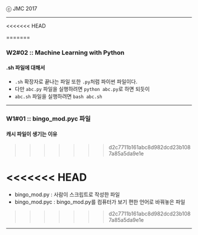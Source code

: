
ⓒ JMC 2017

---

<<<<<<< HEAD

=======
### W2#02 :: Machine Learning with Python

#### .sh 파일에 대해서

+ `.sh` 확장자로 끝나는 파일 또한 `.py`처럼 파이썬 파일이다.
+ 다만 `abc.py` 파일을 실행하려면 `python abc.py`로 하면 되듯이
+ `abc.sh` 파일을 실행하려면 `bash abc.sh`

---

### W1#01 :: bingo_mod.pyc 파일

#### 캐시 파일이 생기는 이유
>>>>>>> d2c7711b161abc8d982dcd23b1087a85a5da9e1e



<<<<<<< HEAD
=======
+ bingo_mod.py : 사람이 스크립트로 작성한 파일
+ bingo_mod.pyc : bingo_mod.py를 컴퓨터가 보기 편한 언어로 바꿔놓은 파일
>>>>>>> d2c7711b161abc8d982dcd23b1087a85a5da9e1e

---
